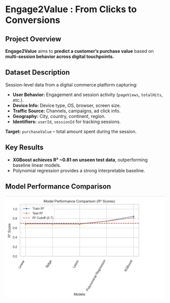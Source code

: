 
# Engage2Value : From Clicks to Conversions

##  Project Overview

**Engage2Value** aims to **predict a customer’s purchase value** based on **multi-session behavior across digital touchpoints.**

## Dataset Description

Session-level data from a digital commerce platform capturing:

- **User Behavior:** Engagement and session activity (`pageViews`, `totalHits`, etc.).
- **Device Info:** Device type, OS, browser, screen size.
- **Traffic Source:** Channels, campaigns, ad click info.
- **Geography:** City, country, continent, region.
- **Identifiers:** `userId`, `sessionId` for tracking sessions.

 **Target:** `purchaseValue` – total amount spent during the session.


## Key Results

* **XGBoost achieves R² \~0.81 on unseen test data**, outperforming baseline linear models.
* Polynomial regression provides a strong interpretable baseline.

## Model Performance Comparison 
![Model Comparison](images/model_comparison.png)


